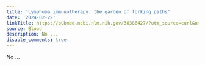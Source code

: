```yaml
---
title: 'Lymphoma immunotherapy: the garden of forking paths'
date: '2024-02-22'
linkTitle: https://pubmed.ncbi.nlm.nih.gov/38386427/?utm_source=curl&utm_medium=rss&utm_campaign=journals&utm_content=7603509&fc=None&ff=20240223170653&v=2.18.0.post9+e462414
source: Blood
description: No ...
disable_comments: true
---
```

No ...
